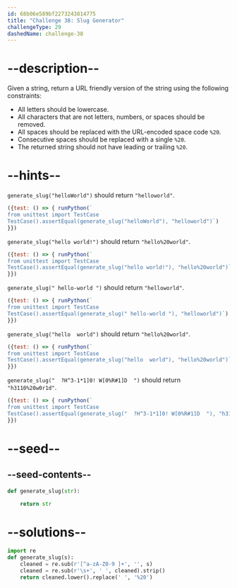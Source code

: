 ```yaml
---
id: 68b06e589bf2273243814775
title: "Challenge 38: Slug Generator"
challengeType: 29
dashedName: challenge-38
---
```


# --description--

Given a string, return a URL friendly version of the string using the following constraints:

- All letters should be lowercase.
- All characters that are not letters, numbers, or spaces should be removed.
- All spaces should be replaced with the URL-encoded space code `%20`.
- Consecutive spaces should be replaced with a single `%20`.
- The returned string should not have leading or trailing `%20`.

# --hints--

`generate_slug("helloWorld")` should return `"helloworld"`.

```js
({test: () => { runPython(`
from unittest import TestCase
TestCase().assertEqual(generate_slug("helloWorld"), "helloworld")`)
}})
```

`generate_slug("hello world!")` should return `"hello%20world"`.

```js
({test: () => { runPython(`
from unittest import TestCase
TestCase().assertEqual(generate_slug("hello world!"), "hello%20world")`)
}})
```

`generate_slug(" hello-world ")` should return `"helloworld"`.

```js
({test: () => { runPython(`
from unittest import TestCase
TestCase().assertEqual(generate_slug(" hello-world "), "helloworld")`)
}})
```

`generate_slug("hello  world")` should return `"hello%20world"`.

```js
({test: () => { runPython(`
from unittest import TestCase
TestCase().assertEqual(generate_slug("hello  world"), "hello%20world")`)
}})
```

`generate_slug("  ?H^3-1*1]0! W[0%R#1]D  ")` should return `"h3110%20w0r1d"`.

```js
({test: () => { runPython(`
from unittest import TestCase
TestCase().assertEqual(generate_slug("  ?H^3-1*1]0! W[0%R#1]D  "), "h3110%20w0r1d")`)
}})
```

# --seed--

## --seed-contents--

```py
def generate_slug(str):

    return str
```

# --solutions--

```py
import re
def generate_slug(s):
    cleaned = re.sub(r'[^a-zA-Z0-9 ]+', '', s)
    cleaned = re.sub(r'\s+', ' ', cleaned).strip()
    return cleaned.lower().replace(' ', '%20')
```
